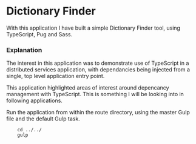 # Dictionary Finder

With this application I have built a simple Dictionary Finder tool, using TypeScript, Pug and Sass.

### Explanation ###

The interest in this application was to demonstrate use of TypeScript in a distributed services application, with dependancies being injected from a single, top level application entry point.

This application highlighted areas of interest around depencancy management with TypeScript. This is something I will be looking into in following applications.

Run the application from within the route directory, using the master Gulp file and the default Gulp task.
```
    cd ../../
    gulp
```
